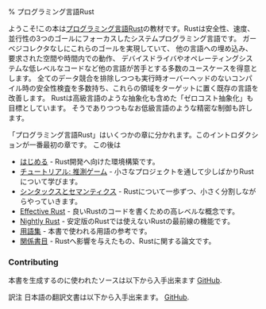 % プログラミング言語Rust

ようこそ!この本は[プログラミング言語Rust][rust]の教材です。Rustは安全性、速度、並行性の3つのゴールにフォーカスしたシステムプログラミング言語です。
ガーベジコレクタなしにこれらのゴールを実現していて、 他の言語への埋め込み、要求された空間や時間内での動作、
デバイスドライバやオペレーティングシステムな低レベルなコードなど他の言語が苦手とする多数のユースケースを得意とします。
全てのデータ競合を排除しつつも実行時オーバーヘッドのないコンパイル時の安全性検査を多数持ち、これらの領域をターゲットに置く既存の言語を改善します。
Rustは高級言語のような抽象化も含めた「ゼロコスト抽象化」も目標としています。
そうでありつつもなお低級言語のような精密な制御も許します。

[rust]: https://www.rust-lang.org

「プログラミング言語Rust」はいくつかの章に分かれます。このイントロダクションが一番最初の章です。
この後は

* [はじめる][gs] - Rust開発へ向けた環境構築です。
* [チュートリアル: 推測ゲーム][gg] - 小さなプロジェクトを通して少しばかりRustについて学びます。
* [シンタックスとセマンティクス][ss] - Rustについて一歩ずつ、小さく分割しながらやっていきます。
* [Effective Rust][er] - 良いRustのコードを書くための高レベルな概念です。
* [Nightly Rust][nr] - 安定版のRustでは使えないRustの最前線の機能です。
* [用語集][gl] - 本書で使われる用語の参考です。
* [関係書目][bi] - Rustへ影響を与えたもの、Rustに関する論文です。

[gs]: getting-started.html
[gg]: guessing-game.html
[er]: effective-rust.html
[ss]: syntax-and-semantics.html
[nr]: nightly-rust.html
[gl]: glossary.html
[bi]: bibliography.html

### Contributing

本書を生成するのに使われたソースは以下から入手出来ます
[GitHub][book].

[book]: https://github.com/rust-lang/rust/tree/master/src/doc/book

訳注 日本語の翻訳文書は以下から入手出来ます。
[GitHub][bookja].

[bookja]: https://github.com/KeenS/the-rust-programming-language-ja/tree/master/1.6/ja/book
